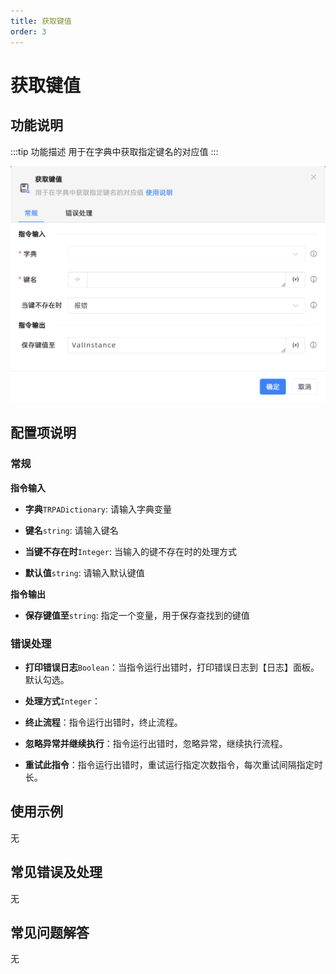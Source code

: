 ```yaml
---
title: 获取键值
order: 3
---
```


# 获取键值

## 功能说明

:::tip 功能描述
用于在字典中获取指定键名的对应值
:::

![获取键值](../../../assets/获取键值_command.png)

## 配置项说明

### 常规

**指令输入**

- **字典**`TRPADictionary`: 请输入字典变量

- **键名**`string`: 请输入键名

- **当键不存在时**`Integer`: 当输入的键不存在时的处理方式

- **默认值**`string`: 请输入默认键值


**指令输出**

- **保存键值至**`string`: 指定一个变量，用于保存查找到的键值

### 错误处理

- **打印错误日志**`Boolean`：当指令运行出错时，打印错误日志到【日志】面板。默认勾选。

- **处理方式**`Integer`：

 - **终止流程**：指令运行出错时，终止流程。

 - **忽略异常并继续执行**：指令运行出错时，忽略异常，继续执行流程。

 - **重试此指令**：指令运行出错时，重试运行指定次数指令，每次重试间隔指定时长。

## 使用示例
无

## 常见错误及处理

无

## 常见问题解答

无

